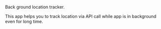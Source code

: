 Back ground location tracker.

This app helps you to track location via API call while app is in background even for long time. 
